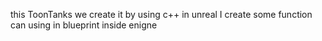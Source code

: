 this ToonTanks  we create it by using c++ in unreal I create some function can using in blueprint inside enigne 
